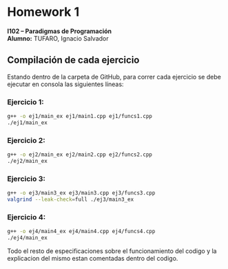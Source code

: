 # Homework 1  
**I102 – Paradigmas de Programación**  
**Alumno:** TUFARO, Ignacio Salvador  

## Compilación de cada ejercicio  
Estando dentro de la carpeta de GitHub, para correr cada ejercicio se debe ejecutar en consola las siguientes líneas:  

### **Ejercicio 1:**  
```sh
g++ -o ej1/main_ex ej1/main1.cpp ej1/funcs1.cpp
./ej1/main_ex
```
### **Ejercicio 2:** 
```sh
g++ -o ej2/main_ex ej2/main2.cpp ej2/funcs2.cpp
./ej2/main_ex
```
### **Ejercicio 3:**
```sh
g++ -o ej3/main3_ex ej3/main3.cpp ej3/funcs3.cpp
valgrind --leak-check=full ./ej3/main3_ex
```
### **Ejercicio 4:**
```sh
g++ -o ej4/main4_ex ej4/main4.cpp ej4/funcs4.cpp
./ej4/main_ex
```

Todo el resto de especificaciones sobre el funcionamiento del codigo y la explicacion del mismo estan comentadas dentro del codigo.
